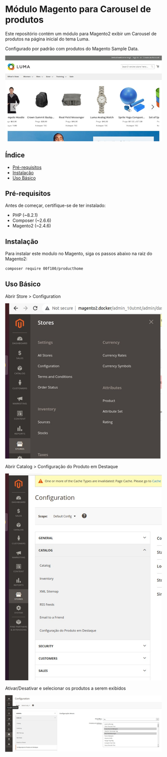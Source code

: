 # Módulo Magento para Carousel de produtos

Este repositório contém um módulo para Magento2 exibir um Carousel de produtos na página inicial do tema Luma.

Configurado por padrão com produtos do Magento Sample Data.

![Visão do Carousel](images/0-home.jpg)

## Índice

- [Pré-requisitos](#pré-requisitos)
- [Instalação](#instalação)
- [Uso Básico](#uso-básico)

## Pré-requisitos

Antes de começar, certifique-se de ter instalado:

- PHP (~8.2.1)
- Composer (~2.6.6)
- Magento2 (~2.4.6)

## Instalação

Para instalar este modulo no Magento, siga os passos abaixo na raiz do Magento2:

```bash
composer require 00f100/producthome
```

## Uso Básico

Abrir Store > Configuration

![Store > Configuration](images/1-store-configuration.jpg)

Abrir Catalog > Configuração do Produto em Destaque

![Store > Configuration](images/2-store-catalog.jpg)

Ativar/Desativar e selecionar os produtos a serem exibidos

![Store > Configuration](images/3-configurar-modulo.jpg)
